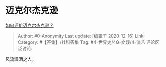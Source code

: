# 迈克尔杰克逊
[如何评价迈克尔杰克逊？](https://www.zhihu.com/question/24643121/answer/1413451369)

> Author: #0-Anonymity
> Last update: [编辑于 2020-12-16]
> Link:
> Category: #【答集】/社科答集
> Tag: #4-世界史/4G-文娱/4-演艺
> 评论区:
> 泛讨论:

风流潇洒之人。
